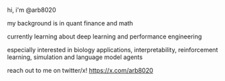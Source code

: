 hi, i'm @arb8020

my background is in quant finance and math

currently learning about deep learning and performance engineering

especially interested in biology applications, interpretability, reinforcement learning, simulation and language model agents

reach out to me on twitter/x! https://x.com/arb8020
